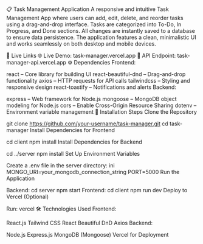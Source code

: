 📋 Task Management Application
A responsive and intuitive Task Management App where users can add, edit, delete, and reorder tasks using a drag-and-drop interface. Tasks are categorized into To-Do, In Progress, and Done sections. All changes are instantly saved to a database to ensure data persistence. The application features a clean, minimalistic UI and works seamlessly on both desktop and mobile devices.

🔗 Live Links
🌐 Live Demo: task-manager.vercel.app
📂 API Endpoint: task-manager-api.vercel.app
⚙️ Dependencies
Frontend:

react – Core library for building UI
react-beautiful-dnd – Drag-and-drop functionality
axios – HTTP requests for API calls
tailwindcss – Styling and responsive design
react-toastify – Notifications and alerts
Backend:

express – Web framework for Node.js
mongoose – MongoDB object modeling for Node.js
cors – Enable Cross-Origin Resource Sharing
dotenv – Environment variable management
🚀 Installation Steps
Clone the Repository


git clone https://github.com/your-username/task-manager.git
cd task-manager
Install Dependencies for Frontend


cd client
npm install
Install Dependencies for Backend

cd ../server
npm install
Set Up Environment Variables

Create a .env file in the server directory:
ini
MONGO_URI=your_mongodb_connection_string
PORT=5000
Run the Application

Backend:
cd server
npm start
Frontend:
cd client
npm run dev
Deploy to Vercel (Optional)

Run:
vercel
🛠️ Technologies Used
Frontend:

React.js
Tailwind CSS
React Beautiful DnD
Axios
Backend:

Node.js
Express.js
MongoDB (Mongoose)
Vercel for Deployment

